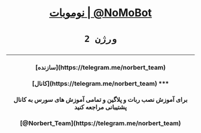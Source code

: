 <h1><p align="center"> <a href="https://telegram.me/NomoBot">نوموبات | @NoMoBot</a></p></h1>
<h1><p align="center"> <code>ورژن 2</code> </p></h1>
<hr/>
<h3><p align="center"> [سازنده](https://telegram.me/norbert_team)
<h3><p align="center"> [کانال](https://telegram.me/norbert_team)
***
<h3><p align="center"> برای آموزش نصب ربات و پلاگین و تمامی آموزش های سورس به کانال پشتیبانی مراجعه کنید
<h3><p align="center"> [@Norbert_Team](https://telegram.me/norbert_team)
